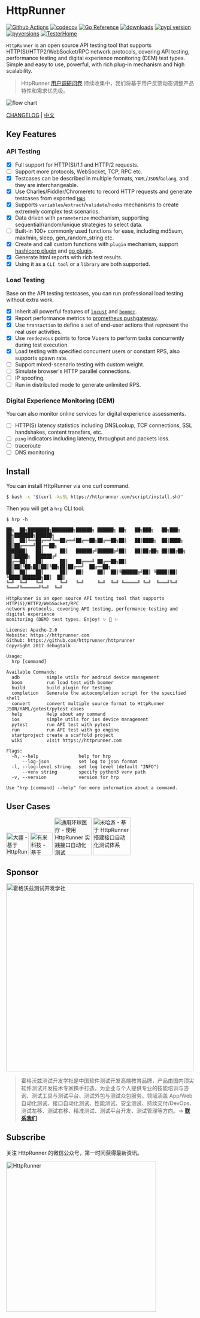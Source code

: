 # HttpRunner

[![Github Actions](https://github.com/httprunner/httprunner/actions/workflows/unittest.yml/badge.svg)](https://github.com/httprunner/httprunner/actions)
[![codecov](https://codecov.io/gh/httprunner/httprunner/branch/master/graph/badge.svg)](https://codecov.io/gh/httprunner/httprunner)
[![Go Reference](https://pkg.go.dev/badge/github.com/httprunner/httprunner.svg)](https://pkg.go.dev/github.com/httprunner/httprunner)
[![downloads](https://pepy.tech/badge/httprunner)](https://pepy.tech/project/httprunner)
[![pypi version](https://img.shields.io/pypi/v/httprunner.svg)](https://pypi.python.org/pypi/httprunner)
[![pyversions](https://img.shields.io/pypi/pyversions/httprunner.svg)](https://pypi.python.org/pypi/httprunner)
[![TesterHome](https://img.shields.io/badge/TTF-TesterHome-2955C5.svg)](https://testerhome.com/github_statistics)

`HttpRunner` is an open source API testing tool that supports HTTP(S)/HTTP2/WebSocket/RPC network protocols, covering API testing, performance testing and digital experience monitoring (DEM) test types. Simple and easy to use, powerful, with rich plug-in mechanism and high scalability.

> HttpRunner [用户调研问卷][survey] 持续收集中，我们将基于用户反馈动态调整产品特性和需求优先级。

![flow chart](https://httprunner.com/image/hrp-flow.jpg)

[CHANGELOG] | [中文]

## Key Features

### API Testing

- [x] Full support for HTTP(S)/1.1 and HTTP/2 requests.
- [ ] Support more protocols, WebSocket, TCP, RPC etc.
- [x] Testcases can be described in multiple formats, `YAML`/`JSON`/`Golang`, and they are interchangeable.
- [x] Use Charles/Fiddler/Chrome/etc to record HTTP requests and generate testcases from exported [`HAR`][HAR].
- [x] Supports `variables`/`extract`/`validate`/`hooks` mechanisms to create extremely complex test scenarios.
- [x] Data driven with `parameterize` mechanism, supporting sequential/random/unique strategies to select data.
- [ ] Built-in 100+ commonly used functions for ease, including md5sum, max/min, sleep, gen_random_string etc.
- [x] Create and call custom functions with `plugin` mechanism, support [hashicorp plugin] and [go plugin].
- [x] Generate html reports with rich test results.
- [x] Using it as a `CLI tool` or a `library` are both supported.

### Load Testing

Base on the API testing testcases, you can run professional load testing without extra work.

- [x] Inherit all powerful features of [`locust`][locust] and [`boomer`][boomer].
- [x] Report performance metrics to [prometheus pushgateway][pushgateway].
- [x] Use `transaction` to define a set of end-user actions that represent the real user activities.
- [x] Use `rendezvous` points to force Vusers to perform tasks concurrently during test execution.
- [x] Load testing with specified concurrent users or constant RPS, also supports spawn rate.
- [ ] Support mixed-scenario testing with custom weight.
- [ ] Simulate browser's HTTP parallel connections.
- [ ] IP spoofing.
- [ ] Run in distributed mode to generate unlimited RPS.

### Digital Experience Monitoring (DEM)

You can also monitor online services for digital experience assessments.

- [ ] HTTP(S) latency statistics including DNSLookup, TCP connections, SSL handshakes, content transfers, etc.
- [ ] `ping` indicators including latency, throughput and packets loss.
- [ ] traceroute
- [ ] DNS monitoring

## Install

You can install HttpRunner via one curl command.

```bash
$ bash -c "$(curl -ksSL https://httprunner.com/script/install.sh)"
```

Then you will get a `hrp` CLI tool.

```text
$ hrp -h

██╗  ██╗████████╗████████╗██████╗ ██████╗ ██╗   ██╗███╗   ██╗███╗   ██╗███████╗██████╗
██║  ██║╚══██╔══╝╚══██╔══╝██╔══██╗██╔══██╗██║   ██║████╗  ██║████╗  ██║██╔════╝██╔══██╗
███████║   ██║      ██║   ██████╔╝██████╔╝██║   ██║██╔██╗ ██║██╔██╗ ██║█████╗  ██████╔╝
██╔══██║   ██║      ██║   ██╔═══╝ ██╔══██╗██║   ██║██║╚██╗██║██║╚██╗██║██╔══╝  ██╔══██╗
██║  ██║   ██║      ██║   ██║     ██║  ██║╚██████╔╝██║ ╚████║██║ ╚████║███████╗██║  ██║
╚═╝  ╚═╝   ╚═╝      ╚═╝   ╚═╝     ╚═╝  ╚═╝ ╚═════╝ ╚═╝  ╚═══╝╚═╝  ╚═══╝╚══════╝╚═╝  ╚═╝

HttpRunner is an open source API testing tool that supports HTTP(S)/HTTP2/WebSocket/RPC
network protocols, covering API testing, performance testing and digital experience
monitoring (DEM) test types. Enjoy! ✨ 🚀 ✨

License: Apache-2.0
Website: https://httprunner.com
Github: https://github.com/httprunner/httprunner
Copyright 2017 debugtalk

Usage:
  hrp [command]

Available Commands:
  adb          simple utils for android device management
  boom         run load test with boomer
  build        build plugin for testing
  completion   Generate the autocompletion script for the specified shell
  convert      convert multiple source format to HttpRunner JSON/YAML/gotest/pytest cases
  help         Help about any command
  ios          simple utils for ios device management
  pytest       run API test with pytest
  run          run API test with go engine
  startproject create a scaffold project
  wiki         visit https://httprunner.com

Flags:
  -h, --help               help for hrp
      --log-json           set log to json format
  -l, --log-level string   set log level (default "INFO")
      --venv string        specify python3 venv path
  -v, --version            version for hrp

Use "hrp [command] --help" for more information about a command.
```

## User Cases

<a href="https://httprunner.com/docs/cases/dji-ibg"><img src="https://httprunner.com/image/logo/dji.jpeg" title="大疆 - 基于 HttpRunner 构建完整的自动化测试体系" width="60"></a>
<a href="https://httprunner.com/docs/cases/youmi"><img src="https://httprunner.com/image/logo/youmi.png" title="有米科技 - 基于 HttpRunner 建设自动化测试平台" width="60"></a>
<a href="https://httprunner.com/docs/cases/umcare"><img src="https://httprunner.com/image/logo/umcare.png" title="通用环球医疗 - 使用 HttpRunner 实践接口自动化测试" width="100"></a>
<a href="https://httprunner.com/docs/cases/mihoyo"><img src="https://httprunner.com/image/logo/miHoYo.png" title="米哈游 - 基于 HttpRunner 搭建接口自动化测试体系" width="100"></a>

## Sponsor

[<img src="https://testing-studio.com/img/icon.png" alt="霍格沃兹测试开发学社" width="500">](https://qrcode.testing-studio.com/f?from=HttpRunner&url=https://testing-studio.com/)

> 霍格沃兹测试开发学社是中国软件测试开发高端教育品牌，产品由国内顶尖软件测试开发技术专家携手打造，为企业与个人提供专业的技能培训与咨询、测试工具与测试平台、测试外包与测试众包服务。领域涵盖 App/Web 自动化测试、接口自动化测试、性能测试、安全测试、持续交付/DevOps、测试左移、测试右移、精准测试、测试平台开发、测试管理等方向。-> [**联系我们**](http://qrcode.testing-studio.com/f?from=HttpRunner&url=https://ceshiren.com/t/topic/23745)

## Subscribe

关注 HttpRunner 的微信公众号，第一时间获得最新资讯。

<img src="https://httprunner.com/image/qrcode.png" alt="HttpRunner" width="400">

[HttpRunner]: https://github.com/httprunner/httprunner
[boomer]: https://github.com/myzhan/boomer
[locust]: https://github.com/locustio/locust
[jmespath]: https://jmespath.org/
[allure]: https://docs.qameta.io/allure/
[HAR]: http://httparchive.org/
[hashicorp plugin]: https://github.com/hashicorp/go-plugin
[go plugin]: https://pkg.go.dev/plugin
[CHANGELOG]: docs/CHANGELOG.md
[pushgateway]: https://github.com/prometheus/pushgateway
[survey]: https://wj.qq.com/s2/9699514/0d19/
[中文]: README.md
